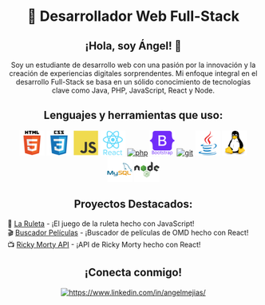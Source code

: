 <h1 align="center">🚀 Desarrollador Web Full-Stack</h1>

<h2 align="center">¡Hola, soy Ángel! 👋</h2>
<p align="center">Soy un estudiante de desarrollo web con una pasión por la innovación y la creación de experiencias digitales sorprendentes. Mi enfoque integral en el desarrollo Full-Stack se basa en un sólido conocimiento de tecnologías clave como Java, PHP, JavaScript, React y Node.</p>

<h2 align="center">Lenguajes y herramientas que uso:</h2>
<p align="center">
<a href="https://www.w3.org/html/" target="_blank" rel="noreferrer"> <img src="https://raw.githubusercontent.com/devicons/devicon/master/icons/html5/html5-original-wordmark.svg" alt="html5" width="50" height="50"/></a> 
<a href="https://www.w3schools.com/css/" target="_blank" rel="noreferrer"><img src="https://raw.githubusercontent.com/devicons/devicon/master/icons/css3/css3-original-wordmark.svg" alt="css3" width="50" height="50"/></a>
<a href="https://developer.mozilla.org/en-US/docs/Web/JavaScript" target="_blank" rel="noreferrer"> <img src="https://raw.githubusercontent.com/devicons/devicon/master/icons/javascript/javascript-original.svg" alt="javascript" width="50" height="50"/></a>
<a href="https://reactjs.org/" target="_blank" rel="noreferrer"><img src="https://raw.githubusercontent.com/devicons/devicon/master/icons/react/react-original-wordmark.svg" alt="React" width="50" height="50"/></a>
<a href="https://babeljs.io/" target="_blank" rel="noreferrer"> <img src="https://www.vectorlogo.zone/logos/php/php-icon.svg" alt="php" width="50" height="50"/></a> 
<a href="https://getbootstrap.com" target="_blank" rel="noreferrer"><img src="https://raw.githubusercontent.com/devicons/devicon/master/icons/bootstrap/bootstrap-plain-wordmark.svg" alt="bootstrap" width="50" height="50"/></a>
<a href="https://git-scm.com/" target="_blank" rel="noreferrer"><img src="https://www.vectorlogo.zone/logos/git-scm/git-scm-icon.svg" alt="git" width="50" height="50"/></a>
<a href="https://www.java.com" target="_blank" rel="noreferrer"> <img src="https://raw.githubusercontent.com/devicons/devicon/master/icons/java/java-original.svg" alt="java" width="50" height="50"/></a>
<a href="https://www.linux.org/" target="_blank" rel="noreferrer"> <img src="https://raw.githubusercontent.com/devicons/devicon/master/icons/linux/linux-original.svg" alt="linux" width="50" height="50"/></a>
<a href="https://www.mysql.com/" target="_blank" rel="noreferrer"> <img src="https://raw.githubusercontent.com/devicons/devicon/master/icons/mysql/mysql-original-wordmark.svg" alt="mysql" width="50" height="50"/></a>
<a href="https://nodejs.org" target="_blank" rel="noreferrer"> <img src="https://raw.githubusercontent.com/devicons/devicon/master/icons/nodejs/nodejs-original-wordmark.svg" alt="nodejs" width="50" height="50"/></a>

<h2 align="center">Proyectos Destacados:</h2>


  🎡 [La Ruleta](https://github.com/angelmejiasf/ruleta) - ¡El juego de la ruleta hecho con JavaScript!
  <br>
  🎬 [Buscador Películas](https://github.com/angelmejiasf/Buscador-Peliculas-React) - ¡Buscador de películas de OMD hecho con React!
  <br>
  📺 [Ricky Morty API](https://github.com/angelmejiasf/Ricky-Morty) - ¡API de Ricky Morty hecho con React!


<h2 align="center">¡Conecta conmigo!</h2>

<p align="center">
<a href="https://linkedin.com/in/juanferron" target="blank"><img align="center" src="https://raw.githubusercontent.com/rahuldkjain/github-profile-readme-generator/master/src/images/icons/Social/linked-in-alt.svg" alt="https://www.linkedin.com/in/angelmejias/" height="30" width="40" /></a>
</p>



